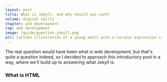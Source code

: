 ```yaml
---
layout: post
title: What is Jekyll, and why should you care?
volume: digital skills
chapter: web development
tag: web development
image: /guide/question-jekyll.png
alt: Cartoon illustration of a young adult with a curious expression sitting at a cluttered desk, surrounded by computer screens showing web development code and design elements. Thought bubbles containing HTML tags, CSS sheets, and the Jekyll logo float around, reflecting a journey into web development tools in a vibrant and creative setting.
---
```


The real question would have been what is web development, but that's quite a question indeed, so I decided to approach this introductory post in a way, where we'll build up to answering what Jekyll is.
<!-- excerpt-end -->

### What is HTML

